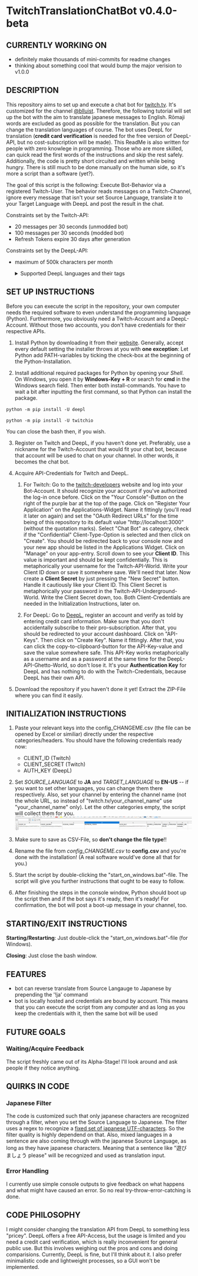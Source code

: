 # TwitchTranslationChatBot v0.4.0-beta
## CURRENTLY WORKING ON
- definitely make thousands of mini-commits for readme changes
- thinking about something cool that would bump the major verision to v1.0.0



## DESCRIPTION
This repository aims to set up and execute a chat bot for [twitch.tv](https://www.twitch.tv/). It's customized for the channel [@blluist](https://www.twitch.tv/blluist). Therefore, the following tutorial will set up the bot with the aim to translate japanese messages to English. Rōmaji words are excluded as good as possible for the translation. But you can change the translation languages of course. The bot uses DeepL for translation (**credit card verification** is needed for the free version of DeepL-API, but no cost-subscription will be made). This ReadMe is also written for people with zero knowlege in programming. Those who are more skilled, can quick read the first words of the instructions and skip the rest safely. Additionally, the code is pretty short circuited and written while being hungry. There is still much to be done manually on the human side, so it's more a script than a software (yet?). 

The goal of this script is the following: Execute Bot-Behavior via a registered Twitch-User. The behavior reads messages on a Twitch-Channel, ignore every message that isn't your set Source Language, translate it to your Target Language with DeepL and post the result in the chat.

Constraints set by the Twitch-API: 
- 20 messages per 30 seconds (unmodded bot)
- 100 messages per 30 seconds (modded bot)
- Refresh Tokens expire 30 days after generation

Constraints set by the DeepL-API:
- maximum of 500k characters per month
   <details>
   
   <summary>Supported DeepL languages and their tags</summary>
   
   | Source Tag | Target Tag | Language |
   | --- | --- | --- |
   | BG | BG | Bulgarian |
   | CS | CS | Czech |
   | DA | DA | Danish |
   | DE | DE | German |
   | EL | EL | Greek |
   | EN | EN-GB and EN-US | English |
   | ES | ES | Spanish |
   | ET | ET | Estonian |
   | FI | FI | Finnish |
   | FR | FR | French |
   | HU | HU | Hungarian |
   | ID | ID | Indonesian |
   | IT | IT | Italian |
   | JA | JA | Japanese |
   | KO | KO | Korean |
   | LT | LT | Lithuanian |
   | LV | LV | Latvian |
   | NB | NB | Norwegian (Bokmål) |
   | NL | NL | Dutch |
   | PL | PL | Polish |
   | PT | PT-BR and PT-PT | Portuguese (Brazilian & all other Portuguese varieties) |
   | RO | RO | Romanian |
   | RU | RU | Russian |
   | SK | SK | Slovak |
   | SL | SL | Slovenian |
   | SV | SV | Swedish |
   | TR | TR | Turkish |
   | UK | UK | Ukrainian |
   | ZH | ZH | Chinese (simplified) |
   </details>



## SET UP INSTRUCTIONS
Before you can execute the script in the repository, your own computer needs the required software to even understand the programming language (Python). Furthermore, you obviously need a Twitch-Account and a DeepL-Account. Without those two accounts, you don't have credentials for their respective APIs.

1. Install Python by downloading it from their [website](https://www.python.org/). Generally, accept every default setting the installer throws at you with **one exception**: Let Python add PATH-variables by ticking the check-box at the beginning of the Python-Installation. 

2. Install additional required packages for Python by opening your _Shell_. On Windows, you open it by **Windows-Key + R** or search for **cmd** in the Windows search field. Then enter both install-commands. You have to wait a bit after inputting the first command, so that Python can install the package. 
```
python -m pip install -U deepl
```
```
python -m pip install -U twitchio
```
You can close the bash then, if you wish. 

3. Register on Twitch and DeepL, if you haven't done yet. Preferably, use a nickname for the Twitch-Account that would fit your chat bot, because that account will be used to chat on your channel. In other words, it becomes the chat bot. 

4. Acquire API-Credentials for Twitch and DeepL. 
   1. For Twitch: Go to the [twitch-developers](https://dev.twitch.tv/) website and log into your Bot-Account. It should recognize your account if you've authorized the log-in once before. Click on the "Your Console"-Button on the right of the purple bar at the top of the page. Click on "Register Your Application" on the Applications-Widget. Name it fittingly (you'll read it later on again) and set the "OAuth Redirect URLs" for the time being of this repository to its default value "http://localhost:3000" (without the quotation marks). Select "Chat Bot" as category, check if the "Confidential" Client-Type-Option is selected and then click on "Create". You should be redirected back to your console now and your new app should be listed in the Applications Widget. Click on "Manage" on your app-entry. Scroll down to see your **Client ID**. This value is important and should be kept confidentially. This is metaphorically your username for the Twitch-API-World. Write your Client ID down or save it somewhere save. We'll need that later. Now create a **Client Secret** by just pressing the "New Secret" button. Handle it cautiously like your Client ID. This Client Secret is metaphorically your password in the Twitch-API-Underground-World. Write the Client Secret down, too. Both Client-Credentials are needed in the Initialization Instructions, later on. 

   2. For DeepL: Go to [DeepL](https://www.deepl.com/), register an account and verify as told by entering credit card information. Make sure that you don't accidentally subscribe to their pro-subscription. After that, you should be redirected to your account dashboard. Click on "API-Keys". Then click on "Create Key". Name it fittingly. After that, you can click the copy-to-clipboard-button for the API-Key-value and save the value somewhere safe. This API-Key works metaphorically as a username and as a password at the same time for the DeepL-API-Ghetto-World, so don't lose it. It's your **Authentication Key** for DeepL and has nothing to do with the Twitch-Credentials, because DeepL has their own API.

6. Download the repository if you haven't done it yet! Extract the ZIP-File where you can find it easily.



## INITIALIZATION INSTRUCTIONS
1. Paste your relevant keys into the config_CHANGEME.csv (the file can be opened by Excel or similiar) directly under the respective categories/headers. You should have the following credentials ready now:
   - CLIENT_ID (Twitch)
   - CLIENT_SECRET (Twitch)   
   - AUTH_KEY (DeepL)

2. Set *SOURCE_LANGUAGE* to **JA** and *TARGET_LANGUAGE* to **EN-US** -- if you want to set other languages, you can change them there respectively. Also, set your channel by entering the channel name (not the whole URL, so instead of "twitch.tv/your_channel_name" use "your_channel_name" only). Let the other categories empty, the script will collect them for you. 
![Example image of the config.csv file.](/example_images/example_01.png)

3. Make sure to save as CSV-File, so **don't change the file type**!!

4. Rename the file from *config_CHANGEME.csv* to **config.csv** and you're done with the installation! (A real software would've done all that for you.)

5. Start the script by double-clicking the "start_on_windows.bat"-file. The script will give you further instructions that ought to be easy to follow.

6. After finishing the steps in the console window, Python should boot up the script then and if the bot says it's ready, then it's ready! For confirmation, the bot will post a boot-up message in your channel, too.



## STARTING/EXIT INSTRUCTIONS
**Starting/Restarting**: Just double-click the "start_on_windows.bat"-file (for Windows).

**Closing**: Just close the bash window.



## FEATURES
- bot can reverse translate from Source Langauge to Japanese by prepending the '!ja' command
- bot is locally hosted and credentials are bound by account. This means that you can execute the script from any computer and as long as you keep the credentials with it, then the same bot will be used



## FUTURE GOALS 
### Waiting/Acquire Feedback
The script freshly came out of its Alpha-Stage! I'll look around and ask people if they notice anything. 



## QUIRKS IN CODE
### Japanese Filter
The code is customized such that only japanese characters are recognized through a filter, when you set the Source Language to Japanese. The filter uses a regex to recognize a [fixed set of japanese UTF-characters](http://www.rikai.com/library/kanjitables/kanji_codes.unicode.shtml). So the filter quality is highly dependend on that. Also, mixed languages in a sentence are also coming through with the japanese Source Language, as long as they have japanese characters. Meaning that a sentence like "遊びましょう please" will be recognized and used as translation input. 

### Error Handling
I currently use simple console outputs to give feedback on what happens and what might have caused an error. So no real try-throw-error-catching is done. 



## CODE PHILOSOPHY
I might consider changing the translation API from DeepL to something less "pricey". DeepL offers a free API-Access, but the usage is limited and you need a credit card verification, which is really inconvenient for general public use. But this involves weighing out the pros and cons and doing comparisions. Currently, DeepL is fine, but I'll think about it. I also prefer minimalistic code and lightweight processes, so a GUI won't be implemented. 
